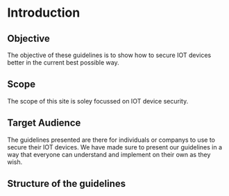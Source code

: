 # Introduction

## Objective
The objective of these guidelines is to show how to secure IOT devices better in the current best possible way.

## Scope
The scope of this site is soley focussed on IOT device security.

## Target Audience
The guidelines presented are there for individuals or companys to use to secure their IOT devices.
We have made sure to present our guidelines in a way that everyone can understand and implement on their own as they wish.

## Structure of the guidelines
